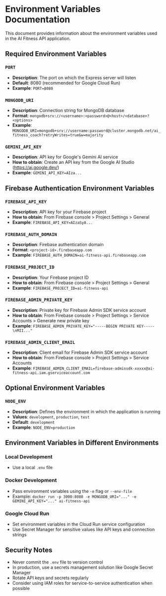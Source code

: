 # Environment Variables Documentation

This document provides information about the environment variables used in the AI Fitness API application.

## Required Environment Variables

### `PORT`

- **Description**: The port on which the Express server will listen
- **Default**: 8080 (recommended for Google Cloud Run)
- **Example**: `PORT=8080`

### `MONGODB_URI`

- **Description**: Connection string for MongoDB database
- **Format**: `mongodb+srv://<username>:<password>@<host>/<database>?<options>`
- **Example**: `MONGODB_URI=mongodb+srv://username:password@cluster.mongodb.net/ai_fitness_coach?retryWrites=true&w=majority`

### `GEMINI_API_KEY`

- **Description**: API key for Google's Gemini AI service
- **How to obtain**: Create an API key from the Google AI Studio (https://ai.google.dev/)
- **Example**: `GEMINI_API_KEY=AIza...`

## Firebase Authentication Environment Variables

### `FIREBASE_API_KEY`

- **Description**: API key for your Firebase project
- **How to obtain**: From Firebase console > Project Settings > General
- **Example**: `FIREBASE_API_KEY=AIzaSyA...`

### `FIREBASE_AUTH_DOMAIN`

- **Description**: Firebase authentication domain
- **Format**: `<project-id>.firebaseapp.com`
- **Example**: `FIREBASE_AUTH_DOMAIN=ai-fitness-api.firebaseapp.com`

### `FIREBASE_PROJECT_ID`

- **Description**: Your Firebase project ID
- **How to obtain**: From Firebase console > Project Settings > General
- **Example**: `FIREBASE_PROJECT_ID=ai-fitness-api`

### `FIREBASE_ADMIN_PRIVATE_KEY`

- **Description**: Private key for Firebase Admin SDK service account
- **How to obtain**: From Firebase console > Project Settings > Service Accounts > Generate new private key
- **Example**: `FIREBASE_ADMIN_PRIVATE_KEY="-----BEGIN PRIVATE KEY-----\nMII..."`

### `FIREBASE_ADMIN_CLIENT_EMAIL`

- **Description**: Client email for Firebase Admin SDK service account
- **How to obtain**: From Firebase console > Project Settings > Service Accounts
- **Example**: `FIREBASE_ADMIN_CLIENT_EMAIL=firebase-adminsdk-xxxxx@ai-fitness-api.iam.gserviceaccount.com`

## Optional Environment Variables

### `NODE_ENV`

- **Description**: Defines the environment in which the application is running
- **Values**: `development`, `production`, `test`
- **Default**: `development`
- **Example**: `NODE_ENV=production`

## Environment Variables in Different Environments

### Local Development

- Use a local `.env` file

### Docker Development

- Pass environment variables using the `-e` flag or `--env-file`
- Example: `docker run -p 3000:8080 -e MONGODB_URI="..." -e GEMINI_API_KEY="..." ai-fitness-api`

### Google Cloud Run

- Set environment variables in the Cloud Run service configuration
- Use Secret Manager for sensitive values like API keys and connection strings

## Security Notes

- Never commit the `.env` file to version control
- In production, use a secrets management solution like Google Secret Manager
- Rotate API keys and secrets regularly
- Consider using IAM roles for service-to-service authentication when possible
